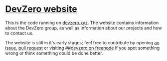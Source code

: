 # [DevZero website](https://devzero.xyz/)

This is the code running on [devzero.xyz](https://devzero.xyz/). The website contains information about the DevZero group, as well as information about our projects and how to contact us.

The website is still in it's early stages; feel free to contribute by opening [an issue](https://github.com/devzero-xyz/www/issues/new), [pull request](https://github.com/devzero-xyz/www/compare) or visiting [##devzero on freenode](https://webchat.freenode.net/?channels=%23%23devzero) if you spot something wrong or think something could be done better.
